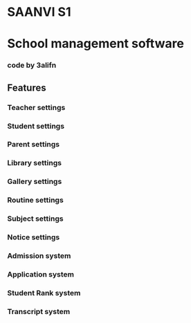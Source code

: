 # SAANVI S1

# School management software
### code by 3alifn

## Features

### Teacher settings
### Student settings
### Parent settings
### Library settings
### Gallery settings
### Routine settings
### Subject settings
### Notice settings
### Admission system
### Application system
### Student Rank system
### Transcript system






